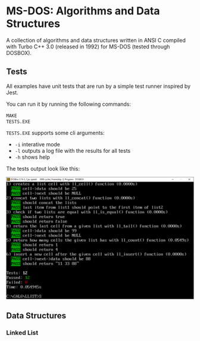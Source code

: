 # MS-DOS: Algorithms and Data Structures

A collection of algorithms and data structures written in ANSI C compiled with Turbo C++ 3.0 (released in 1992) for MS-DOS (tested through DOSBOX).

## Tests

All examples have unit tests that are run by a simple test runner inspired by Jest.

You can run it by running the following commands:

```
MAKE
TESTS.EXE
```

`TESTS.EXE` supports some cli arguments:
- `-i` interative mode
- `-l` outputs a log file with the results for all tests
- `-h` shows help

The tests output look like this:

![Test Runner running the DOSBOX](IMAGES/tests.png)

## Data Structures

### Linked List
